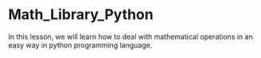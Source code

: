# Math_Library_Python
In this lesson, we will learn how to deal with mathematical operations in an easy way in python programming language.
